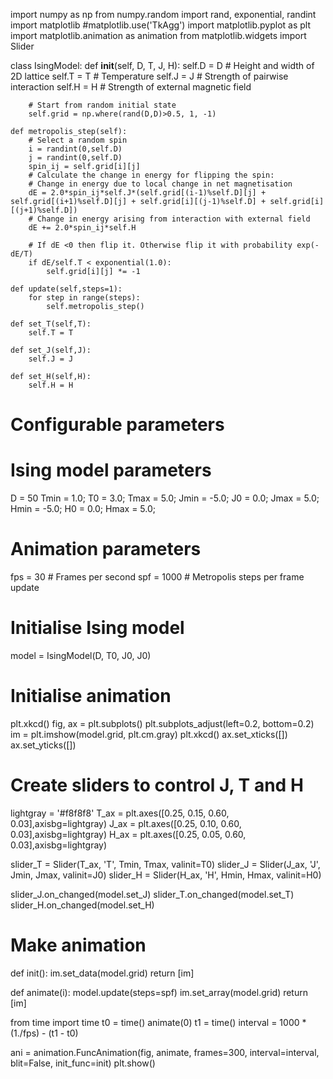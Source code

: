 import numpy as np
from numpy.random import rand, exponential, randint
import matplotlib
#matplotlib.use('TkAgg') 
import matplotlib.pyplot as plt
import matplotlib.animation as animation
from matplotlib.widgets import Slider

class IsingModel:
	def __init__(self, D, T, J, H):
		self.D = D # Height and width of 2D lattice
		self.T = T # Temperature
		self.J = J # Strength of pairwise interaction
		self.H = H # Strength of external magnetic field

		# Start from random initial state
		self.grid = np.where(rand(D,D)>0.5, 1, -1)

	def metropolis_step(self):
		# Select a random spin 
		i = randint(0,self.D)
		j = randint(0,self.D)
		spin_ij = self.grid[i][j]
		# Calculate the change in energy for flipping the spin:
		# Change in energy due to local change in net magnetisation
		dE = 2.0*spin_ij*self.J*(self.grid[(i-1)%self.D][j] + self.grid[(i+1)%self.D][j] + self.grid[i][(j-1)%self.D] + self.grid[i][(j+1)%self.D])
		# Change in energy arising from interaction with external field
		dE += 2.0*spin_ij*self.H

		# If dE <0 then flip it. Otherwise flip it with probability exp(-dE/T)
		if dE/self.T < exponential(1.0):
			self.grid[i][j] *= -1

	def update(self,steps=1):
		for step in range(steps):
			self.metropolis_step()

	def set_T(self,T):
		self.T = T

	def set_J(self,J):
		self.J = J

	def set_H(self,H):
		self.H = H

# Configurable parameters

# Ising model parameters
D = 50
Tmin =  1.0; 	T0 = 3.0; 	Tmax = 5.0;
Jmin = -5.0;  	J0 = 0.0; 	Jmax = 5.0;
Hmin = -5.0;  	H0 = 0.0;	Hmax = 5.0;

# Animation parameters
fps = 30 # Frames per second
spf = 1000 # Metropolis steps per frame update

# Initialise Ising model
model = IsingModel(D, T0, J0, J0)

# Initialise animation
plt.xkcd()
fig, ax = plt.subplots()
plt.subplots_adjust(left=0.2, bottom=0.2)
im = plt.imshow(model.grid, plt.cm.gray)
plt.xkcd()
ax.set_xticks([])
ax.set_yticks([])

# Create sliders to control J, T and H
lightgray = '#f8f8f8'
T_ax =  plt.axes([0.25, 0.15, 0.60, 0.03],axisbg=lightgray)
J_ax  = plt.axes([0.25, 0.10, 0.60, 0.03],axisbg=lightgray)
H_ax  = plt.axes([0.25, 0.05, 0.60, 0.03],axisbg=lightgray)

slider_T = Slider(T_ax, 'T', Tmin, Tmax, valinit=T0)
slider_J = Slider(J_ax, 'J', Jmin, Jmax, valinit=J0)
slider_H = Slider(H_ax, 'H', Hmin, Hmax, valinit=H0)

slider_J.on_changed(model.set_J)
slider_T.on_changed(model.set_T)
slider_H.on_changed(model.set_H)

# Make animation
def init():
	im.set_data(model.grid)
	return [im]

def animate(i):	
	model.update(steps=spf)
	im.set_array(model.grid)
	return [im]


from time import time
t0 = time()
animate(0)
t1 = time()
interval = 1000 * (1./fps) - (t1 - t0)

ani = animation.FuncAnimation(fig, animate, frames=300, interval=interval, blit=False, init_func=init)
plt.show()